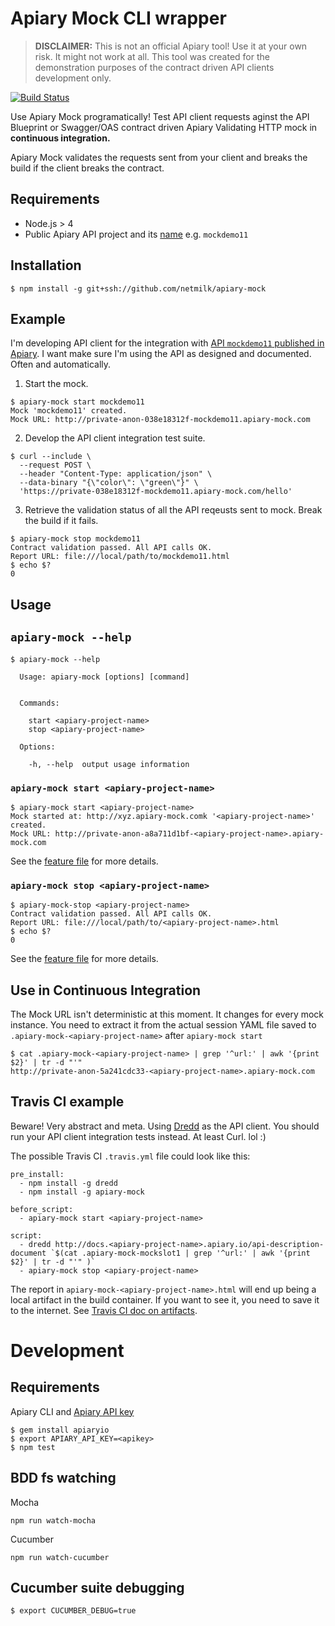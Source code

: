 # Apiary Mock CLI wrapper

> **DISCLAIMER:** This is not an official Apiary tool! Use it at your own risk. It might not work at all.
> This tool was created for the demonstration purposes of the contract driven API clients development only.

[![Build Status](https://travis-ci.org/netmilk/apiary-client.svg)](https://travis-ci.org/netmilk/apiary-client)

Use Apiary Mock programatically! Test API client requests aginst the API Blueprint or Swagger/OAS contract driven Apiary Validating HTTP mock in **continuous integration.**

Apiary Mock validates the requests sent from your client and breaks the build if the client breaks the contract.

## Requirements

- Node.js > 4 
- Public Apiary API project and its [name](https://help.apiary.io/faq/find-api-name/) e.g. `mockdemo11`

## Installation

```
$ npm install -g git+ssh://github.com/netmilk/apiary-mock
```

## Example

I'm developing API client for the integration with [API `mockdemo11` published in Apiary](http://docs.mockdemo11.apiary.io/). I want make sure I'm using the API as designed and documented. Often and automatically.

1. Start the mock.

  ```
  $ apiary-mock start mockdemo11
  Mock 'mockdemo11' created.
  Mock URL: http://private-anon-038e18312f-mockdemo11.apiary-mock.com
  ```

2. Develop the API client integration test suite.
  ```
  $ curl --include \
    --request POST \
    --header "Content-Type: application/json" \
    --data-binary "{\"color\": \"green\"}" \
    'https://private-038e18312f-mockdemo11.apiary-mock.com/hello'
  ```

3. Retrieve the validation status of all the API reqeusts sent to mock. Break the build if it fails.

  ```
  $ apiary-mock stop mockdemo11
  Contract validation passed. All API calls OK.
  Report URL: file:///local/path/to/mockdemo11.html
  $ echo $?
  0
  ```


## Usage

## `apiary-mock --help`
```
$ apiary-mock --help

  Usage: apiary-mock [options] [command]


  Commands:

    start <apiary-project-name>
    stop <apiary-project-name> 

  Options:

    -h, --help  output usage information
```


### `apiary-mock start <apiary-project-name>`

```
$ apiary-mock start <apiary-project-name>
Mock started at: http://xyz.apiary-mock.comk '<apiary-project-name>' created.
Mock URL: http://private-anon-a8a711d1bf-<apiary-project-name>.apiary-mock.com
```

See the [feature file](https://github.com/netmilk/apiary-mock/blob/master/features/mock-start.feature) for more details.

### `apiary-mock stop <apiary-project-name>`
```
$ apiary-mock-stop <apiary-project-name>
Contract validation passed. All API calls OK.
Report URL: file:///local/path/to/<apiary-project-name>.html
$ echo $?
0
```

See the [feature file](https://github.com/netmilk/apiary-mock/blob/master/features/mock-stop.feature) for more details.

## Use in Continuous Integration

The Mock URL isn't deterministic at this moment. It changes for every mock instance. You need to extract it from the actual session YAML file saved to `.apiary-mock-<apiary-project-name>` after `apiary-mock start`

```
$ cat .apiary-mock-<apiary-project-name> | grep '^url:' | awk '{print $2}' | tr -d "'"
http://private-anon-5a241cdc33-<apiary-project-name>.apiary-mock.com
```

## Travis CI example 
Beware! Very abstract and meta. Using [Dredd](https://github.com/apiaryio/dredd) as the API client. You should run your API client integration tests instead. At least Curl. lol :)

The possible Travis CI `.travis.yml` file could look like this: 
```
pre_install:
  - npm install -g dredd
  - npm install -g apiary-mock

before_script:
  - apiary-mock start <apiary-project-name>

script:
  - dredd http://docs.<apiary-project-name>.apiary.io/api-description-document `$(cat .apiary-mock-mockslot1 | grep '^url:' | awk '{print $2}' | tr -d "'" )`
  - apiary-mock stop <apiary-project-name>
```

The report in `apiary-mock-<apiary-project-name>.html` will end up being a local artifact in the build container. If you want to see it, you need to save it to the internet. See [Travis CI doc on artifacts](https://docs.travis-ci.com/user/uploading-artifacts/).

# Development

## Requirements

Apiary CLI and [Apiary API key](https://help.apiary.io/tools/apiary-cli/#generating-an-authentication-token)

```
$ gem install apiaryio
$ export APIARY_API_KEY=<apikey>
$ npm test
```

## BDD fs watching

Mocha
```
npm run watch-mocha
```

Cucumber
```
npm run watch-cucumber
```


## Cucumber suite debugging
```
$ export CUCUMBER_DEBUG=true
```
